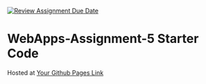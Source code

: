 [![Review Assignment Due Date](https://classroom.github.com/assets/deadline-readme-button-22041afd0340ce965d47ae6ef1cefeee28c7c493a6346c4f15d667ab976d596c.svg)](https://classroom.github.com/a/I_cAM86b)
# WebApps-Assignment-5 Starter Code
Hosted at [Your Github Pages Link](https://44-563-webapps-s25.github.io/44563-webapps-s25-assignment5-PrestonHesson/)